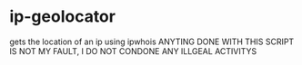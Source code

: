# ip-geolocator
gets the location of an ip using ipwhois
ANYTING DONE WITH THIS SCRIPT IS NOT MY FAULT, I DO NOT CONDONE ANY ILLGEAL ACTIVITYS
